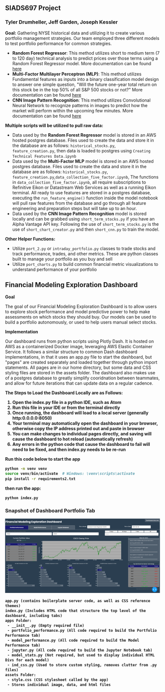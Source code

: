 **<h2>SIADS697 Project</h2>**
**<h3>Tyler Drumheller, Jeff Garden, Joseph Kessler</h3>**

<b>Goal:</b> Gathering NYSE historical data and utilizing it to create various portfolio management strategies. Our team employed three different models to test portfolio performance for common strategies.
* <b>Random Forest Regressor</b>: This method utilizes short to medium term (7 to 120 day) technical analysis to predict prices over those terms using a Random Forest Regressor model. More documentation can be found [here](https://github.com/joeykess/SIADS697/tree/main/assets/models/tyler_rf_daily_update)
* <b>Multi-Factor Multilayer Perceptron (MLP)</b>: This method utilizes Fundamental features as inputs into a binary classification model design to answer one simple question, "Will the future one-year total return on this stock be in the top 50% of all S&P 500 stocks or not?" More documentation can be found [here](https://github.com/joeykess/SIADS697/tree/main/assets/models/jeff_multi_factor)
* <b>CNN Image Pattern Recognition</b>: This method utilizes Convolutional Neural Network to recognize patterns in images to predict how the market will perform within the upcoming few minutes. More documentation can be found [here](https://github.com/joeykess/SIADS697/tree/main/assets/models/joey_cnn_intraday)

<b>Multiple scripts will be utilized to pull raw data:</b>
* Data used by the <b>Random Forest Regressor</b> model is stored in an AWS hosted postgres database. Files used to create the data and store it in the database are as follows: `historical_stocks.py`, `feature_creation.py`, then data is loaded to postgres using `Creating Technical Features Data.ipynb`
* Data used by the <b>Multi-Factor MLP</b> model is stored in an AWS hosted postgres database. Files used to create the data and store it in the database are as follows: `historical_stocks.py`, `feature_creation.py`,`data_collection_five_factor.ipynb`, The functions in `data_collection_five_factor.ipynb`, all require subscriptions to Refinitive Eikon or Datastream Web Services as well as a running Eikon terminal. All ready to use features are stored in a postgres database, executing the `run_feature_engine()` function inside the model notebook will pull raw features from the database and go through all feature engineering and preparation steps but will take up to an hour.  
* Data used by the <b>CNN Image Pattern Recognition</b> model is stored locally and can be grabbed using `short_term_stocks.py` if you have an Alpha Vantage API key. Following the use of `short_term_stocks.py` is the use of `short_chart_creator.py` and then `short_cnn.py` to train the model.

<b>Other Helper Functions:</b>
* Utilize `port_2.py` or `intraday_portfolio.py` classes to trade stocks and track performance, trades, and other metrics. These are python classes built to manage your portfolio as you buy and sell
* Utilize `port_charts.py` to build common financial metric visualizations to understand performance of your portfolio

<H2>Financial Modeling Exploration Dashboard</H2>

<b>Goal</b>
<p>The goal of our Financial Modeling Exploration Dashboard is to allow users to explore stock performance and model predictive power to help make assessments on which stocks they should buy. Our models can be used to build a portfolio autonomously, or used to help users manual select stocks.</p>

<b>Implementation</b>
<p>Our dashboard runs from python scripts using Plotly Dash. It is hosted on AWS as a containerized Docker image, leveraging AWS Elastic Container Service. It follows a similar structure to common Dash dashboard implementations, in that it uses an app.py file to start the dashboard, but "pages" are created separately and loaded together through python import statements. All pages are in our home directory, but some data and CSS styling files are stored in the assets folder. The dashboard also makes use of a postgres database to greatly simplify cooridnation between teammates, and allow for future iterations that can update data on a regular cadence.</p>

<b>The Steps to Load the Dashboard Locally are as Follows:<b>
1. Open the index.py file in a python IDE, such as Atom
2. Run this file in your IDE or from the terminal directly
3. Once running, the dashboard will load to a local server (generally http:0.0.0.0:8050)
4. Your terminal may automatically open the dashboard in your browser, otherwise copy the IP address printed out and paste in browser
5. You can make changes to individual pages directly, and saving will cause the dashboard to hot reload (automatically refresh)
6. Any errors in the python code that cause the dashboard to fail will need to be fixed, and then index.py needs to be re-run

<b>Run this code below to start the app</b>
 ```bash
python -m venv venv
source venv/bin/activate  # Windows: \venv\scripts\activate
pip install -r requirements2.txt
```
then run the app:
```bash
python index.py
```

<H3>Snapshot of Dashboard Portfolio Tab</H3>
 
![alt text](assets/dashboard_portfolio_performance.png)
 
 
 
 
``` 
app.py (contains boilerplate server code, as well as CSS reference themes)
index.py (Includes HTML code that structure the top level of the dashboard, including tabs)
apps Folder:
 - __init__.py (Empty required file)
 - portfolio_performance.py (All code required to build the Portfolio Performance tab)
 - model_performance.py (All code required to build the Model Performance tab)
 - jupyter.py (All code required to build the Jupyter Notebook tab)
 - model_stats.py (Not required, but used to display individual HTML Divs for each model)
 - ind_css.py (Used to store custom styling, removes clutter from .py files)
assets Folder:
 - style.css (CSS stylesheet called by the app)
 - Stores individual image, data, and html files
```
